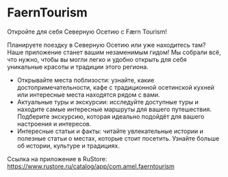 # FaernTourism

Откройте для себя Северную Осетию с Fӕrn Tourism!

Планируете поездку в Северную Осетию или уже находитесь там? Наше приложение станет вашим
незаменимым гидом! Мы собрали всё, что нужно, чтобы вы могли легко и удобно открыть для себя
уникальные красоты и традиции этого региона.

* Открывайте места поблизости: узнайте, какие достопримечательности, кафе с традиционной осетинской
  кухней или интересные места находятся рядом с вами.
* Актуальные туры и экскурсии: исследуйте доступные туры и находите самые интересные маршруты для
  вашего путешествия. Подберите экскурсию, которая идеально подойдёт для вашего настроения и
  интересов.
* Интересные статьи и факты: читайте увлекательные истории и полезные статьи о местах, которые стоит
  посетить. Узнайте больше об истории, культуре и традициях.

Ссылка на приложение в RuStore: https://www.rustore.ru/catalog/app/com.amel.faerntourism
